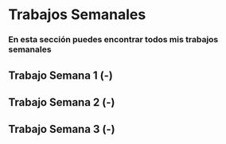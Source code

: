 # **Trabajos Semanales**

### **En esta sección puedes encontrar todos mis trabajos semanales**

## **Trabajo Semana 1 (-)**

## **Trabajo Semana 2 (-)**

## **Trabajo Semana 3 (-)**

